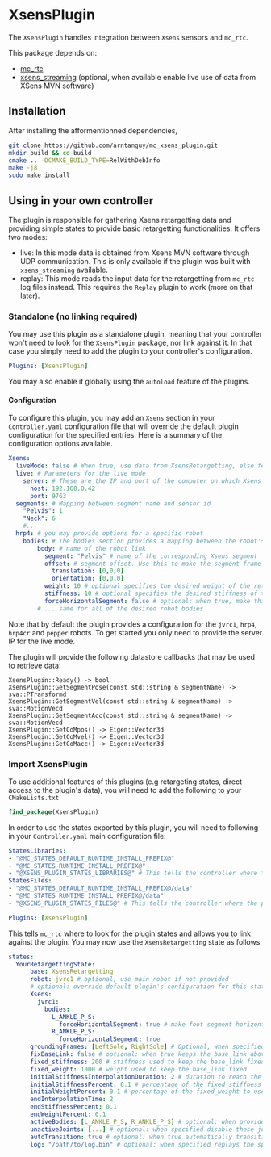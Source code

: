 # XsensPlugin

The `XsensPlugin` handles integration between `Xsens` sensors and `mc_rtc`.

This package depends on:
- [mc_rtc](https://github.com/jrl-umi3218/mc_rtc)
- [xsens_streaming](https://github.com/arntanguy/xsens_streaming) (optional, when available enable live use of data from XSens MVN software)

## Installation

After installing the afformentionned dependencies,

```sh
git clone https://github.com/arntanguy/mc_xsens_plugin.git
mkdir build && cd build
cmake .. -DCMAKE_BUILD_TYPE=RelWithDebInfo
make -j8
sudo make install
```

## Using in your own controller

The plugin is responsible for gathering Xsens retargetting data and providing simple states to provide basic retargetting functionalities. It offers two modes:
- live: In this mode data is obtained from Xsens MVN software through UDP communication. This is only available if the plugin was built with `xsens_streaming` available.
- replay: This mode reads the input data for the retargetting from `mc_rtc` log files instead. This requires the `Replay` plugin to work (more on that later).

### Standalone (no linking required)

You may use this plugin as a standalone plugin, meaning that your controller won't need to look for the `XsensPlugin` package, nor link against it. In that case you simply need to add the plugin to your controller's configuration.

```yaml
Plugins: [XsensPlugin]
```

You may also enable it globally using the `autoload` feature of the plugins.

#### Configuration

To configure this plugin, you may add an `Xsens` section in your `Controller.yaml` configuration file that will override the default plugin configuration for the specified entries. Here is a summary of the configuration options available.

```yaml
Xsens:
  liveMode: false # When true, use data from XsensRetargetting, else fetch data from the datastore (see Replay section)
  live: # Parameters for the live mode
    server: # These are the IP and port of the computer on which Xsens MVN software is running
      host: 192.168.0.42
      port: 9763
  segments: # Mapping between segment name and sensor id
    "Pelvis": 1
    "Neck": 6
    #...
  hrp4: # you may provide options for a specific robot
    bodies: # The bodies section provides a mapping between the robot's links and "segment" names in Xsens MVN
        body: # name of the robot link
          segment: "Pelvis" # name of the corresponding Xsens segment
          offset: # segment offset. Use this to make the segment frame position/orientation match the robot's link position/orientation
            translation: [0,0,0]
            orientation: [0,0,0]
          weight: 10 # optional specifies the desired weight of the retargetting task
          stiffness: 10 # optional specifies the desired stiffness of the retargetting task
          forceHorizontalSegment: false # optional: when true, make this segment's world orientation horizontal w.r.t the ground plane (keeps the yaw orientation intact)
        # ... same for all of the desired robot bodies
```

Note that by default the plugin provides a configuration for the `jvrc1`, `hrp4`, `hrp4cr` and `pepper` robots. To get started you only need to provide the server IP for the live mode.

The plugin will provide the following datastore callbacks that may be used to retrieve data:

```
XsensPlugin::Ready() -> bool
XsensPlugin::GetSegmentPose(const std::string & segmentName) -> sva::PTransformd
XsensPlugin::GetSegmentVel(const std::string & segmentName) -> sva::MotionVecd
XsensPlugin::GetSegmentAcc(const std::string & segmentName) -> sva::MotionVecd
XsensPlugin::GetCoMpos() -> Eigen::Vector3d
XsensPlugin::GetCoMvel() -> Eigen::Vector3d
XsensPlugin::GetCoMacc() -> Eigen::Vector3d
```

### Import XsensPlugin

To use additional features of this plugins (e.g retargeting states, direct access to the plugin's data), you will need to add the following to your `CMakeLists.txt`

```cmake
find_package(XsensPlugin)
```

In order to use the states exported by this plugin, you will need to following in your `Controller.yaml` main configuration file:

```yaml
StatesLibraries:
- "@MC_STATES_DEFAULT_RUNTIME_INSTALL_PREFIX@"
- "@MC_STATES_RUNTIME_INSTALL_PREFIX@"
- "@XSENS_PLUGIN_STATES_LIBRARIES@" # This tells the controller where the plugin's states are installed
StatesFiles:
- "@MC_STATES_DEFAULT_RUNTIME_INSTALL_PREFIX@/data"
- "@MC_STATES_RUNTIME_INSTALL_PREFIX@/data"
- "@XSENS_PLUGIN_STATES_FILES@" # This tells the controller where the plugin's states configuration are installed

Plugins: [XsensPlugin]
```

This tells `mc_rtc` where to look for the plugin states and allows you to link against the plugin. You may now use the `XsensRetargetting` state as follows

```yaml
states:
  YourRetargettingState:
      base: XsensRetargetting
      robot: jvrc1 # optional, use main robot if not provided
      # optional: override default plugin's configuration for this state
      Xsens:
        jvrc1:
          bodies:
            L_ANKLE_P_S:
              forceHorizontalSegment: true # make foot segment horizontal w.r.t ground
            R_ANKLE_P_S:
              forceHorizontalSegment: true
      groundingFrames: [LeftSole, RightSole] # Optional, when specified makes sure that the frame in-between the provided grounding frames lies at ground height
      fixBaseLink: false # optional: when true keeps the base link above the specified frames
      fixed_stiffness: 200 # stiffness used to keep the base_link fixed
      fixed_weight: 1000 # weight used to keep the base_link fixed
      initialStiffnessInterpolationDuration: 2 # duration to reach the specified task stiffness (this is done to avoid having the robot "jerk" to the initial segments pose)
      initialStiffnessPercent: 0.1 # percentage of the fixed_stiffness to use at the start of the state
      initialWeightPercent: 0.1 # percentage of the fixed_weight to use at the start of the state
      endInterpolationTime: 2
      endStiffnessPercent: 0.1
      endWeightPercent: 0.1
      activeBodies: [L_ANKLE_P_S, R_ANKLE_P_S] # optional: when provided only retarget the specified bodies. Otherwise all bodies supported by the plugin will be retargetted
      unactiveJoints: [...] # optional: when specified disable these joints in the retargetting tasks
      autoTransition: true # optional: when true automatically transition to the next state when reaching the end of a replayed log
      log: "/path/to/log.bin" # optional: when specified replays the specified log
```
